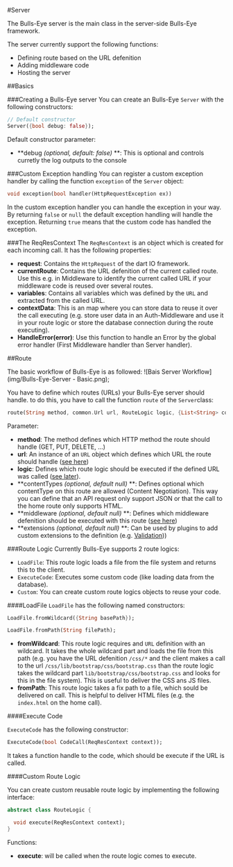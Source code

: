 #Server

The Bulls-Eye server is the main class in the server-side Bulls-Eye framework.

The server currently support the following functions:
* Defining route based on the URL defenition
* Adding middleware code
* Hosting the server


##Basics

###Creating a Bulls-Eye server
You can create an Bulls-Eye `Server` with the following constructors:
```dart
// Default constructor
Server({bool debug: false});
```
Default constructor parameter:
* **debug *(optional, default: false)* **: This is optional and controls curretly the log outputs to the console

###Custom Exception handling
You can register a custom exception handler by calling the function `exception` of the `Server` object:
```dart
void exception(bool handler(HttpRequestException ex))
```
In the custom exception handler you can handle the exception in your way. By returning `false` or `null` the default exception handling will handle the exception. Returning `true` means that the custom code has handled the exception.

###The ReqResContext
The `ReqResContext` is an object which is created for each incoming call. It has the following properties:
* **request**: Contains the `HttpRequest` of the dart IO framework.
* **currentRoute**: Contains the URL defenition of the current called route. Use this e.g. in Middleware to identify the current called URL if your middleware code is reused over several routes.
* **variables**: Contains all variables which was defined by the `URL` and extracted from the called URL.
* **contextData**: This is an map where you can store data to reuse it over the call executing (e.g. store user data in an Auth-Middleware and use it in your route logic or store the database connection during the route executing).
* **HandleError(error)**: Use this function to handle an Error by the global error handler (First Middleware handler than Server handler).

##Route

The basic workflow of Bulls-Eye is as followed:
![Bais Server Workflow](img/Bulls-Eye-Server - Basic.png);

You have to define which routes (URLs) your Bulls-Eye server should handle. to do this, you have to call the function `route` of the `Server`class:
```dart
route(String method, common.Url url, RouteLogic logic, {List<String> contentTypes, String middleware});
```
Parameter:
* **method**: The method defines which HTTP method the route should handle (GET, PUT, DELETE, ...)
* **url**: An instance of an `URL` object which defines which URL the route should handle ([see here](../URLDefenitions.dart))
* **logic**: Defines which route logic should be executed if the defined URL was called ([see later](#route-logic)).
* **contentTypes *(optional, default null)* **: Defines optional which contentType on this route are allowed (Content Negotiation). This way you can define that an API request only support JSON or that the call to the home route only supports HTML.
* **middleware *(optional, default null)* **: Defines which middleware defenition should be executed with this route ([see here](#middleware))
* **extensions *(optional, default null)* **: Can be used by plugins to add custom extensions to the definition (e.g. [Validation](middleware_validation.md)))

###Route Logic
Currently Bulls-Eye supports 2 route logics:
* `LoadFile`: This route logic loads a file from the file system and returns this to the client.
* `ExecuteCode`: Executes some custom code (like loading data from the database).
* `Custom`: You can create custom route logics objects to reuse your code.

####LoadFile
`LoadFile` has the following named constructors:
```dart
LoadFile.fromWildcard({String basePath});

LoadFile.fromPath(String filePath);
```
* **fromWildcard**: This route logic requires and `URL` definition with an wildcard. It takes the whole wildcard part and loads the file from this path (e.g. you have the URL defenition `/css/*` and the client makes a call to the url `/css/lib/bootstrap/css/bootstrap.css` than the route logic takes the wildcard part `lib/bootstrap/css/bootstrap.css` and looks for this in the file system). This is useful to deliver the CSS ans JS files.
* **fromPath**: This route logic takes a fix path to a file, which sould be delivered on call. This is helpful to deliver HTML files (e.g. the `index.html` on the home call).

####Execute Code

`ExecuteCode` has the following constructor:
```dart
ExecuteCode(bool CodeCall(ReqResContext context));
```
It takes a function handle to the code, which should be execute if the URL is called.

####Custom Route Logic

You can create custom reusable route logic by implementing the following interface:
```dart
abstract class RouteLogic {

  void execute(ReqResContext context);
}
```
Functions:
* **execute**: will be called when the route logic comes to execute.

